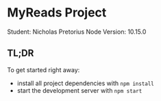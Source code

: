 # MyReads Project

Student: Nicholas Pretorius
Node Version: 10.15.0

## TL;DR

To get started right away:

* install all project dependencies with `npm install`
* start the development server with `npm start`

